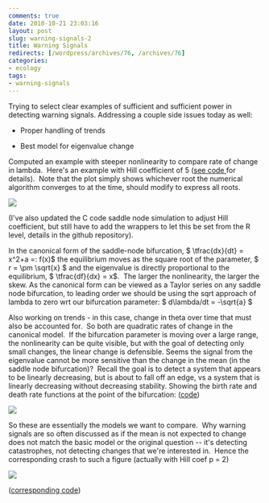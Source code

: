 ```yaml
---
comments: true
date: 2010-10-21 23:03:16
layout: post
slug: warning-signals-2
title: Warning Signals
redirects: [/wordpress/archives/76, /archives/76]
categories:
- ecology
tags:
- warning-signals
---
```


Trying to select clear examples of sufficient and sufficient power in detecting warning signals.  Addressing a couple side issues today as well:



	
  * Proper handling of trends

	
  * Best model for eigenvalue change


Computed an example with steeper nonlinearity to compare rate of change in lambda.  Here's an example with Hill coefficient of 5 ([see code ](http://github.com/cboettig/structured-populations/blob/1122cbe8f0eed7670df1514c5572cf5c1f540e84/demos/saddle_analytics.R)for details).  Note that the plot simply shows whichever root the numerical algorithm converges to at the time, should modify to express all roots.

![]( http://farm2.staticflickr.com/1164/5103391608_0f219f6ff0_o.png )


(I've also updated the C code saddle node simulation to adjust Hill coefficient, but still have to add the wrappers to let this be set from the R level, details in the github repository).

In the canonical form of the saddle-node bifurcation, $ \tfrac{dx}{dt} = x^2+a =: f(x)$ the equilibrium moves as the square root of the parameter, $ r = \pm \sqrt{x} $ and the eigenvalue is directly proportional to the equilibrium, $ \tfrac{df}{dx} = x$.  The larger the nonlinearity, the larger the skew.  As the canonical form can be viewed as a Taylor series on any saddle node bifurcation,  to leading order we should be using the sqrt approach of lambda to zero wrt our bifurcation parameter:
$ d\lambda/dt = -\sqrt{a} $

Also working on trends - in this case, change in theta over time that must also be accounted for.   So both are quadratic rates of change in the canonical model.  If the bifurcation parameter is moving over a large range, the nonlinearity can be quite visible, but with the goal of detecting only small changes, the linear change is defensible.  Seems the signal from the eigenvalue cannot be more sensitive than the change in the mean (in the saddle node bifurcation)?  Recall the goal is to detect a system that appears to be linearly decreasing, but is about to fall off an edge, vs a system that is linearly decreasing without decreasing stability. Showing the birth rate and death rate functions at the point of the bifurcation: ([code](http://github.com/cboettig/structured-populations/commit/1413206233559970c86d4161ceb1ff60ae9c0987))

![]( http://farm2.staticflickr.com/1195/5103188523_57db900672_o.png )


So these are essentially the models we want to compare.  Why warning signals are so often discussed as if the mean is not expected to change does not match the basic model or the original question -- it's detecting catastrophes, not detecting changes that we're interested in.  Hence the corresponding crash to such a figure (actually with Hill coef p = 2)

![]( http://farm2.staticflickr.com/1184/5103819890_b5a04908ae_o.png )


([corresponding code](http://github.com/cboettig/structured-populations/commit/6f2c00fe48278ac7dde98ce60ea18e409cfc02ed))

